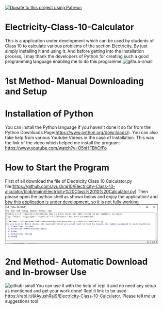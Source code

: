  [![Donate to this project using Patreon](https://img.shields.io/badge/patreon-donate-yellow.svg)](https://www.patreon.com/ayushraj)
# Electricity-Class-10-Calculator
This is a application under development which can be used by students of Class 10 to calculate various problems of the section Electricity, By just simply installing it and using it. And before getting into the installation process, I may thank the developers of Python for creating such a good programming language enabling me to do this programme 
![github-small](https://www.python.org/static/opengraph-icon-200x200.png)
# 1st Method- Manual Downloading and Setup
# Installation of Python
You can install the Python language if you haven't done it so far from the Python Downloads Page(https://www.python.org/downloads/). You can also take help from various Youtube Videos in the case of Installation. This was the link of the video which helped me install the program:-https://www.youtube.com/watch?v=O5nHFBhCfFo
# How to Start the Program
First of all download the file of Electricity Class 10 Calculator.py file(https://github.com/ayushraj10/Electricity-Class-10-alculator/blob/main/Electricity%20Class%2010%20Calculator.py)
Then please open the python shell as shown below and enjoy the application! and btw this application is under development, so it is not fully working
![](Capture.JPG)
# 2nd Method- Automatic Download and In-browser Use
![github-small](https://cdnlogo.com/logos/r/82/repl-it.svg)
You can use it with the help of repl.it and no need any setup as mentioned and get your work done!
Repl.it link to be used: https://repl.it/@AyushRaj9/Electricity-Class-10-Calculator. Please tell me ur suggestions too!










